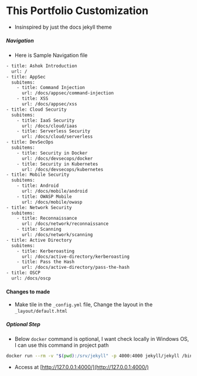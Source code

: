 # This Portfolio Customization

- Insinspired by just the docs jekyll theme


##### Navigation 
- Here is Sample Navigation file
```bash
- title: Ashok Introduction
  url: /
- title: AppSec
  subitems:
    - title: Command Injection
      url: /docs/appsec/command-injection
    - title: XSS
      url: /docs/appsec/xss
- title: Cloud Security
  subitems:
    - title: IaaS Security
      url: /docs/cloud/iaas
    - title: Serverless Security
      url: /docs/cloud/serverless
- title: DevSecOps
  subitems:
    - title: Security in Docker
      url: /docs/devsecops/docker
    - title: Security in Kubernetes
      url: /docs/devsecops/kubernetes
- title: Mobile Security
  subitems:
    - title: Android
      url: /docs/mobile/android
    - title: OWASP Mobile
      url: /docs/mobile/owasp
- title: Network Security
  subitems:
    - title: Reconnaissance
      url: /docs/network/reconnaissance
    - title: Scanning
      url: /docs/network/scanning
- title: Active Directory
  subitems:
    - title: Kerberoasting
      url: /docs/active-directory/kerberoasting
    - title: Pass the Hash
      url: /docs/active-directory/pass-the-hash
- title: OSCP
  url: /docs/oscp
  ```


#### Changes to made
- Make tile in the `_config.yml` file, Change the layout in the `_layout/default.html`


##### Optional Step
- Below `docker` command is optional, I want check locally in Windows OS, I can use this command in project path

```bash
docker run --rm -v "$(pwd):/srv/jekyll" -p 4000:4000 jekyll/jekyll /bin/sh -c "gem install webrick && jekyll serve --livereload"
```
- Access at [http://127.0.0.1:4000/](http://127.0.0.1:4000/)